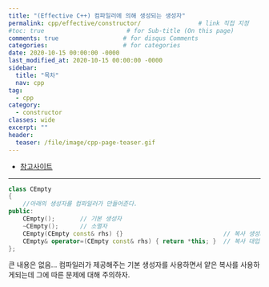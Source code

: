 ```yaml
---
title: "(Effective C++) 컴파일러에 의해 생성되는 생성자"
permalink: cpp/effective/constructor/                # link 직접 지정
#toc: true                       # for Sub-title (On this page)
comments: true                  # for disqus Comments
categories:                     # for categories
date: 2020-10-15 00:00:00 -0000
last_modified_at: 2020-10-15 00:00:00 -0000
sidebar:
  title: "목차"
  nav: cpp
tag:
  - cpp
category:
  - constructor
classes: wide
excerpt: ""
header:
  teaser: /file/image/cpp-page-teaser.gif
---
```


* [참고사이트](https://www.youtube.com/watch?v=294SuLnsj6s&list=PLtb6y_I5vgIT7IPpaUp4r2U0viXw2iFeX&index=5)

---

```cpp
class CEmpty
{
    //아래의 생성자를 컴파일러가 만들어준다.
public:
    CEmpty();       // 기본 생성자
    ~CEmpty();      // 소멸자
    CEmpty(CEmpty const& rhs) {}                            // 복사 생성자
    CEmpty& operator=(CEmpty const& rhs) { return *this; }  // 복사 대입 연산자
};
```

큰 내용은 없음... 컴파일러가 제공해주는 기본 생성자를 사용하면서 얕은 복사를 사용하게되는데 그에 따른 문제에 대해 주의하자.